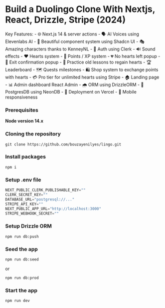 <h1>Build a Duolingo Clone With Nextjs, React, Drizzle, Stripe (2024)</h1>
Key Features:
- 🌐 Next.js 14 & server actions
- 🗣 AI Voices using Elevenlabs AI
- 🎨 Beautiful component system using Shadcn UI
- 🎭 Amazing characters thanks to KenneyNL
- 🔐 Auth using Clerk
- 🔊 Sound effects
- ❤️ Hearts system
- 🌟 Points / XP system
- 💔 No hearts left popup
- 🚪 Exit confirmation popup
- 🔄 Practice old lessons to regain hearts
- 🏆 Leaderboard
- 🗺 Quests milestones
- 🛍 Shop system to exchange points with hearts
- 💳 Pro tier for unlimited hearts using Stripe
- 🏠 Landing page
- 📊 Admin dashboard React Admin
- 🌧 ORM using DrizzleORM
- 💾 PostgresDB using NeonDB
- 🚀 Deployment on Vercel
- 📱 Mobile responsiveness

### Prerequisites

**Node version 14.x**

### Cloning the repository

```shell
git clone https://github.com/bouzayenilyes/lingo.git
```

### Install packages

```shell
npm i
```

### Setup .env file


```js
NEXT_PUBLIC_CLERK_PUBLISHABLE_KEY=""
CLERK_SECRET_KEY=""
DATABASE_URL="postgresql://..."
STRIPE_API_KEY=""
NEXT_PUBLIC_APP_URL="http://localhost:3000"
STRIPE_WEBHOOK_SECRET=""
```

### Setup Drizzle ORM

```shell
npm run db:push

```

### Seed the app

```shell
npm run db:seed

```

or

```shell
npm run db:prod

```

### Start the app

```shell
npm run dev
```
